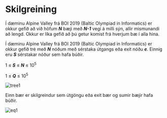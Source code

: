 # Skilgreining
Í dæminu Alpine Valley frá BOI 2019 (Baltic Olympiad in Informatics) er okkur gefið að við höfum **_N_** bæji með **_N-1_** vegi á milli sýn, allir mismunandi að lengd. Okkur er líka gefið að þú getur komist frá hverjum bæ í alla hina.

Í dæminu Alpine Valley frá BOI 2019 (Baltic Olympiad in Informatics) er okkur gefið tré með **_N_** nóðum með sérstaka útgangs eða exit nóðu **_e_**. Einnig eru **_S_** sérstakar nóður sem hafa búðir.

1 ≤ **_S_** ≤ **_N_** ≤ 10<sup>5</sup>

1 ≤ **_Q_** ≤ 10<sup>5</sup> 

![tree1](http://cdncontribute.geeksforgeeks.org/wp-content/uploads/longestPathInTree.png)

Einn bær er skilgreindur sem útgöngu eða exit bær og sumir bæjir hafa búðir.

![eq1](http://www.sciweavers.org/upload/Tex2Img_1557670981/render.png)
